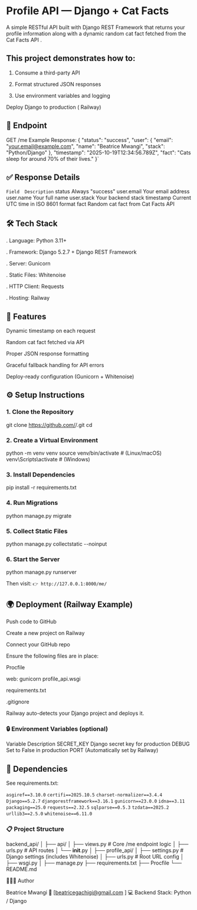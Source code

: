 # Profile API — Django + Cat Facts
A simple RESTful API built with Django REST Framework that returns your profile information along with a dynamic random cat fact fetched from the Cat Facts API
.

## This project demonstrates how to:

1. Consume a third-party API

2. Format structured JSON responses

3. Use environment variables and logging

Deploy Django to production ( Railway)

## 🚀 Endpoint
GET /me
Example Response:
{
  "status": "success",
  "user": {
    "email": "your.email@example.com",
    "name": "Beatrice Mwangi",
    "stack": "Python/Django"
  },
  "timestamp": "2025-10-19T12:34:56.789Z",
  "fact": "Cats sleep for around 70% of their lives."
}`


## ✅ Response Details

`Field	Description`
status	Always "success"
user.email	Your email address
user.name	Your full name
user.stack	Your backend stack
timestamp	Current UTC time in ISO 8601 format
fact	Random cat fact from Cat Facts API

## 🛠️ Tech Stack

. Language: Python 3.11+

. Framework: Django 5.2.7 + Django REST Framework

. Server: Gunicorn

 . Static Files: Whitenoise

. HTTP Client: Requests

. Hosting: Railway

## 🧩 Features

Dynamic timestamp on each request

Random cat fact fetched via API

Proper JSON response formatting

Graceful fallback handling for API errors

Deploy-ready configuration (Gunicorn + Whitenoise)

## ⚙️ Setup Instructions
### 1. Clone the Repository
git clone https://github.com/<your-username>/<your-repo-name>.git
cd <your-repo-name>

### 2. Create a Virtual Environment
python -m venv venv
source venv/bin/activate   # (Linux/macOS)
venv\Scripts\activate      # (Windows)

### 3. Install Dependencies
pip install -r requirements.txt

### 4. Run Migrations
python manage.py migrate

### 5. Collect Static Files
python manage.py collectstatic --noinput

### 6. Start the Server
python manage.py runserver


Then visit:
`👉 http://127.0.0.1:8000/me/`

## 🌍 Deployment (Railway Example)

Push code to GitHub

Create a new project on Railway

Connect your GitHub repo

Ensure the following files are in place:

Procfile

web: gunicorn profile_api.wsgi


requirements.txt

.gitignore

Railway auto-detects your Django project and deploys it.

### 🔒 Environment Variables (optional)
Variable	Description
SECRET_KEY	Django secret key for production
DEBUG	Set to False in production
PORT	(Automatically set by Railway)

## 🧰 Dependencies

See requirements.txt:

`asgiref==3.10.0`
`certifi==2025.10.5`
`charset-normalizer==3.4.4`
`Django==5.2.7`
`djangorestframework==3.16.1`
`gunicorn==23.0.0`
`idna==3.11`
`packaging==25.0`
`requests==2.32.5`
`sqlparse==0.5.3`
`tzdata==2025.2`
`urllib3==2.5.0`
`whitenoise==6.11.0`

### 📋 Project Structure
backend_api/
│
├── api/
│   ├── views.py         # Core /me endpoint logic
│   ├── urls.py          # API routes
│   └── __init__.py
│
├── profile_api/
│   ├── settings.py      # Django settings (includes Whitenoise)
│   ├── urls.py          # Root URL config
│   ├── wsgi.py
│
├── manage.py
├── requirements.txt
├── Procfile
└── README.md

👩🏽‍💻 Author

Beatrice Mwangi
📧 [beatricegachigi@gmail.com
]
💻 Backend Stack: Python / Django
